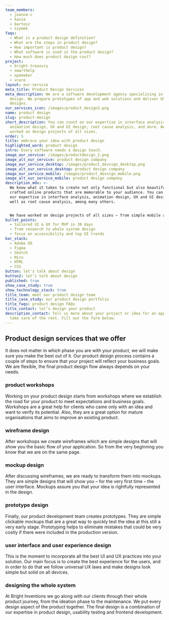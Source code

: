 ```yaml
---
team_members:
  - joanna-c
  - kasia
  - bartosz
  - szymek
faqs:
  - What is a product design definition?
  - What are the steps in product design?
  - How important is product design?
  - What software is used in the product design?
  - How much does product design cost?
project:
  - bright-treasury
  - smarthelp
  - xpomaker
  - vcare
layout: our-service
meta_title: Product Design Services
meta_description: We are a software development agency specialising in product
  design. We prepare prototypes of app and web solutions and deliver UX and UI
  designs.
our_services_icon: /images/product_design2.png
name: product design
slug: product-design
short_description: You can count on our expertise in interface analysis,
  animation design, UX and UI design, root cause analysis, and more. We have
  worked on design projects of all sizes.
order: 5
title: embrace your idea with product design
highlighted_word: product design
intro: Every software needs a design touch.
image_our_service: /images/productdesign_2.png
image_alt_our_service: product design company
image_our_service_desktop: /images/product_devsign_desktop.png
image_alt_our_service_desktop: product design company
image_our_service_mobile: /images/product_devsign_mobile.png
image_alt_our_service_mobile: product design company
description_mdx: >-
  We know what it takes to create not only functional but also beautifully
  crafted online products that are memorable to your audience. You can count on
  our expertise in interface analysis, animation design, UX and UI design, as
  well as root cause analysis, among many others.


  We have worked on design projects of all sizes – from simple mobile apps to scalable enterprise software systems. We’ll happily discuss how we can turn your idea or design brief into a polished final product, optimized for all devices and platforms.
bullet_points:
  - tailored UI & UX for MVP in 30 days
  - from research to whole system design
  - focus on accessibility and top UI trends
bar_stack:
  - Adobe XD
  - Figma
  - Sketch
  - Miro
  - HTML
  - CSS
button: let's talk about design
button2: let’s talk about design
published: true
show_case_study: true
show_technology_stack: true
title_team: meet our product design team
title_case_study: our product design portfolio
title_faqs: product design FAQs
title_contact: let’s design your product
description_contact: Tell us more about your project or idea for an app. We will
  take care of the rest. Fill out the form below.
---
```

## Product design services that we offer

It does not matter in which phase you are with your product, we will make sure you make the best out of it. Our product design process contains a couple of steps to ensure that your project will reflect your business goals. We are flexible, the final product design flow always depends on your needs.

### product workshops

Working on your product design starts from workshops where we establish the road for your product to meet expectations and business goals. Workshops are a great help for clients who came only with an idea and want to verify its potential. Also, they are a great option for mature organisations that aims to improve an existing product. 

### wireframe design

After workshops we create wireframes which are simple designs that will show you the basic flow of your application. So from the very beginning you know that we are on the same page. 

### mockup design

After discussing wireframes, we are ready to transform them into mockups. They are simple designs that will show you – for the very first time – the user interface. Mockups assure you that your idea is rightfully represented in the design.

### prototype design

Finally, our product development team creates prototypes. They are simple clickable mockups that are a great way to quickly test the idea at this still a very early stage. Prototyping helps to eliminate mistakes that could be very costly if there were included in the production version.

### user interface and user experience design

This is the moment to incorporate all the best UI and UX practices into your solution. Our main focus is to create the best experience for the users, and in order to do that we follow universal UX laws and make designs look simple but solid on all devices.

### designing the whole system

At Bright Inventions we go along with our clients through their whole product journey, from the ideation phase to the maintenance. We put every design aspect of the product together. The final design is a combination of our expertise in product design, usability testing and frontend development.
